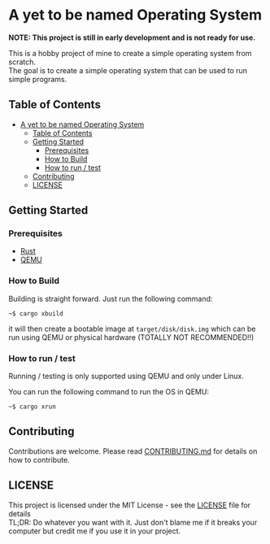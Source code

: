 # A yet to be named Operating System

**NOTE: This project is still in early development and is not ready for use.**

This is a hobby project of mine to create a simple operating system from scratch. \
The goal is to create a simple operating system that can be used to run simple programs.

## Table of Contents

- [A yet to be named Operating System](#a-yet-to-be-named-operating-system)
  - [Table of Contents](#table-of-contents)
  - [Getting Started](#getting-started)
    - [Prerequisites](#prerequisites)
    - [How to Build](#how-to-build)
    - [How to run / test](#how-to-run--test)
  - [Contributing](#contributing)
  - [LICENSE](#license)

## Getting Started

### Prerequisites

- [Rust](https://www.rust-lang.org/tools/install)
- [QEMU](https://www.qemu.org/download/)

### How to Build

Building is straight forward. Just run the following command:
```
~$ cargo xbuild
```

it will then create a bootable image at `target/disk/disk.img` which can be run using QEMU or physical hardware (TOTALLY NOT RECOMMENDED!!)

### How to run / test

Running / testing is only supported using QEMU and only under Linux.

You can run the following command to run the OS in QEMU:
```
~$ cargo xrun
```

## Contributing

Contributions are welcome. Please read [CONTRIBUTING.md](CONTRIBUTING.md) for details on how to contribute.

## LICENSE

This project is licensed under the MIT License - see the [LICENSE](LICENSE) file for details \
TL;DR: Do whatever you want with it. Just don't blame me if it breaks your computer but credit me if you use it in your project.
